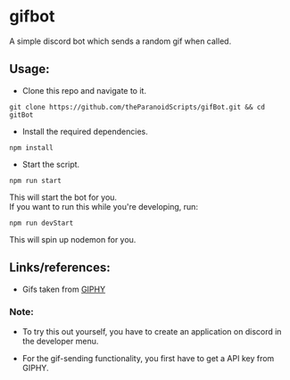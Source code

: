 # gifbot

A simple discord bot which sends a random gif when called.

## Usage:

* Clone this repo and navigate to it.

```
git clone https://github.com/theParanoidScripts/gifBot.git && cd gitBot
```

* Install the required dependencies.

```
npm install
```

* Start the script.

```
npm run start
```
This will start the bot for you.<br>
If you want to run this while you're developing, run:

```
npm run devStart
```
This will spin up nodemon for you.

## Links/references:

* Gifs taken from [GIPHY](https://giphy.com/)

### Note:

* To try this out yourself, you have to create an application on discord in the developer menu.

* For the gif-sending functionality, you first have to get a API key from GIPHY.